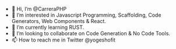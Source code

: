 - 👋 Hi, I’m @CarreraPHP
- 👀 I’m interested in Javascript Programming, Scaffolding, Code Generators, Web Components & React.
- 🌱 I’m currently learning RUST.
- 💞️ I’m looking to collaborate on Code Generation & No Code Tools.
- 📫 How to reach me in Twitter @yogeshofit

<!---
CarreraPHP/CarreraPHP is a ✨ special ✨ repository because its `README.md` (this file) appears on your GitHub profile.
You can click the Preview link to take a look at your changes.
--->
